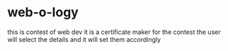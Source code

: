 # web-o-logy
this is contest of web dev
it is a certificate maker for the contest
the user will select the details and it will set them accordingly